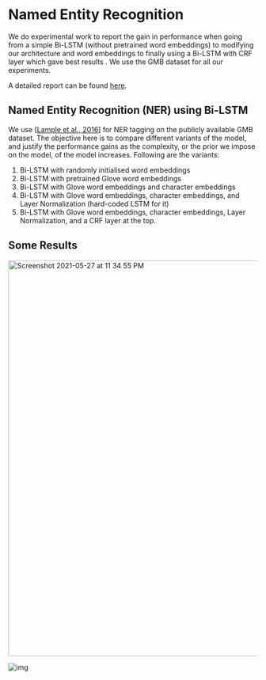 # Named Entity Recognition

We do experimental work to report the gain in performance when going from a simple Bi-LSTM (without pretrained word embeddings) to modifying our architecture and word embeddings to finally using a Bi-LSTM with CRF layer which gave best results . We use the GMB dataset for all our experiments.

A detailed report can be found [here](https://github.com/HarmanDotpy/Named-Entity-Recognition-in-Pytorch/blob/main/NER_report.pdf). 

## Named Entity Recognition (NER) using Bi-LSTM

We use [[Lample et al., 2016](https://arxiv.org/abs/1603.01360)] for NER tagging on the publicly available GMB dataset. The objective here is to compare different variants of the model, and justify the performance gains as the complexity, or the prior we impose on the model, of the model increases. Following are the variants:

1. Bi-LSTM with randomly initialised word embeddings
2. Bi-LSTM with pretrained Glove word embeddings
3. Bi-LSTM with Glove word embeddings and character embeddings
4. Bi-LSTM with Glove word embeddings, character embeddings, and Layer Normalization (hard-coded LSTM for it)
5. Bi-LSTM with Glove word embeddings, character embeddings, Layer Normalization, and a CRF layer at the top.

## Some Results

<img width="800" alt="Screenshot 2021-05-27 at 11 34 55 PM" src="https://user-images.githubusercontent.com/50492433/119875924-f3914f80-bf44-11eb-8778-cd59fcf1fc0d.png">


![img](https://lh3.googleusercontent.com/fS3zoIEsb8Xtp4w7-Bha0yLJnIjns5HsmFp5h2kM1xTYMEmmUrYUCcRp-TTbGXak93L0WRBXaT4nXX_Uio5cG7b-2iBgXcYYGco1AoPjArjUQoRrGoViCTHumwBnTb8np4oUf77y)















